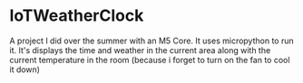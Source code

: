 # IoTWeatherClock
A project I did over the summer with an M5 Core. It uses micropython to run it. It's displays the time and weather in the current area along with the current temperature in the room (because i forget to turn on the fan to cool it down)

